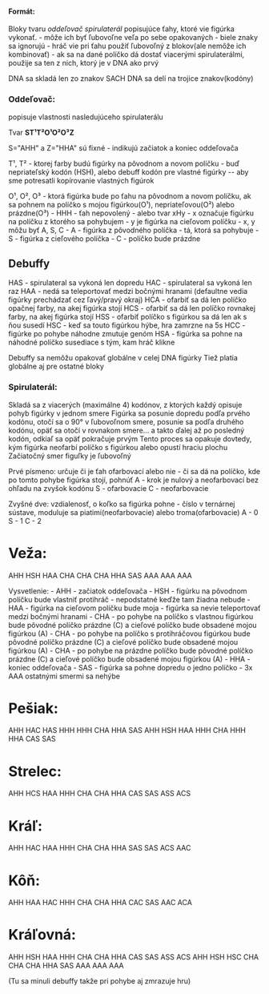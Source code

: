 #### Formát:

Bloky tvaru _oddeľovač spirulaterál_ popisujúce ťahy, ktoré vie figúrka vykonať.
    - môže ich byť ľubovoľne veľa po sebe opakovaných
    - biele znaky sa ignorujú
    - hráč vie pri ťahu použiť ľubovoľný z blokov(ale nemôže ich kombinovať)
    - ak sa na dané políčko dá dostať viacerými spirulaterálmi, použije sa ten z nich, ktorý je v DNA ako prvý

DNA sa skladá len zo znakov SACH
DNA sa delí na trojice znakov(kodóny)

### Oddeľovač:

popisuje vlastnosti nasledujúceho spirulaterálu

Tvar **ST¹T²O¹O²O³Z**

S="AHH" a Z="HHA" sú fixné - indikujú začiatok a koniec oddeľovača

T¹, T² - ktorej farby budú figúrky na pôvodnom a novom políčku
    - buď nepriateľský kodón (HSH), alebo debuff kodón pre vlastné figúrky -- aby sme potresatli kopírovanie vlastných figúrok

O¹, O², O³ - ktorá figúrka bude po ťahu na pôvodnom a novom políčku, ak sa pohnem na políčko s mojou figúrkou(O¹), nepriateľovou(O²) alebo prázdne(O³)
    - HHH - ťah nepovolený
    - alebo tvar xHy
        - x označuje figúrku na políčku z ktorého sa pohybujem
        - y je figúrka na cieľovom políčku
        - x, y môžu byť A, S, C
            - A - figúrka z pôvodného políčka - tá, ktorá sa pohybuje
            - S - figúrka z cieľového políčka
            - C - políčko bude prázdne

## Debuffy

HAS - spirulateral sa vykoná len dopredu
HAC - spirulateral sa vykoná len raz
HAA - nedá sa teleportovať medzi bočnými hranami (defaultne vedia figúrky prechádzať cez ľavý/pravý okraj)
HCA - ofarbiť sa dá len políčko opačnej farby, na akej figúrka stojí
HCS - ofarbiť sa dá len políčko rovnakej farby, na akej figúrka stojí
HSS - ofarbiť políčko s figúrkou sa dá len ak s ňou susedí
HSC - keď sa touto figúrkou hýbe, hra zamrzne na 5s
HCC - figúrke po pohybe náhodne zmutuje genóm
HSA - figúrka sa pohne na náhodné políčko susediace s tým, kam hráč klikne


Debuffy sa nemôžu opakovať globálne v celej DNA figúrky
Tiež platia globálne aj pre ostatné bloky


### Spirulaterál: 

Skladá sa z viacerých (maximálne 4) kodónov, z ktorých každý opisuje pohyb figúrky v jednom smere
Figúrka sa posunie dopredu podľa prvého kodónu, otočí sa o 90° v ľubovoľnom smere, posunie sa podľa druhého kodónu, opäť sa otočí v rovnakom smere... a takto ďalej až po posledný kodón, odkiaľ sa opäť pokračuje prvým
Tento proces sa opakuje dovtedy, kým figúrka neofarbí políčko s figúrkou alebo opustí hraciu plochu
Začiatočný smer figuľky je ľubovoľný

Prvé písmeno: určuje či je ťah ofarbovací alebo nie - či sa dá na políčko, kde po tomto pohybe figúrka stojí, pohnúť
A - krok je nulový a neofarbovací bez ohľadu na zvyšok kodónu
S - ofarbovacie
C - neofarbovacie

Zvyšné dve: vzdialenosť, o koľko sa figúrka pohne - číslo v ternárnej sústave, moduluje sa piatimi(neofarbovacie) alebo troma(ofarbovacie)
A - 0
S - 1
C - 2

# Veža:
AHH HSH HAA CHA CHA CHA HHA SAS AAA AAA AAA

Vysvetlenie:
    - AHH - začiatok oddeľovača
        - HSH - figúrku na pôvodnom políčku bude vlastniť protihráč - nepodstatné keďže tam žiadna nebude
        - HAA - figúrka na cieľovom políčku bude moja - figúrka sa nevie teleportovať medzi bočnými hranami
        - CHA - po pohybe na políčko s vlastnou figúrkou bude pôvodné políčko prázdne (C) a cieľové políčko bude obsadené mojou figúrkou (A)
        - CHA - po pohybe na políčko s protihráčovou figúrkou bude pôvodné políčko prázdne (C) a cieľové políčko bude obsadené mojou figúrkou (A)
        - CHA - po pohybe na prázdne políčko bude pôvodné políčko prázdne (C) a cieľové políčko bude obsadené mojou figúrkou (A)
    - HHA - koniec oddeľovača
    - SAS - figúrka sa pohne dopredu o jedno políčko
    - 3x AAA ostatnými smermi sa nehýbe

# Pešiak:
AHH HAC HAS HHH HHH CHA HHA SAS
AHH HSH HAA HHH CHA HHH HHA CAS SAS

# Strelec:
AHH HCS HAA HHH CHA CHA HHA CAS SAS ASS ACS

# Kráľ:
AHH HAC HAA HHH CHA CHA HHA SAS SAS ACS AAC

# Kôň:
AHH HAA HAC HHH CHA CHA HHA CAC SAS AAC ACA

# Kráľovná:
AHH HSH HAA HHH CHA CHA HHA CAS SAS ASS ACS
AHH HSH HSC CHA CHA CHA HHA SAS AAA AAA AAA

(Tu sa minuli debuffy takže pri pohybe aj zmrazuje hru)
